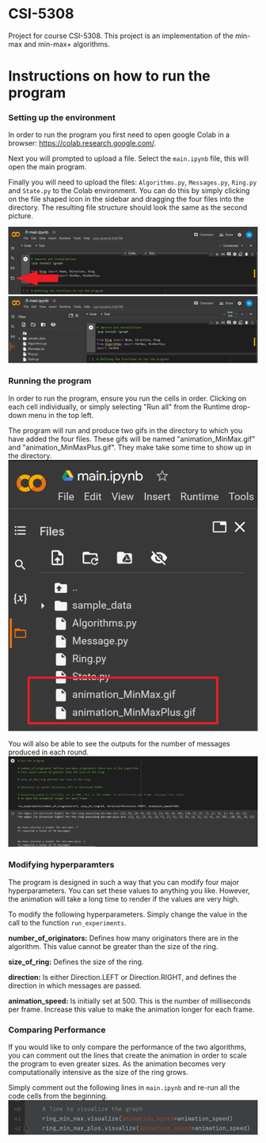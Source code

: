 # CSI-5308
Project for course CSI-5308. This project is an implementation of the min-max and min-max+ algorithms.

# Instructions on how to run the program
### Setting up the environment
In order to run the program you first need to open google Colab in a browser: https://colab.research.google.com/.

Next you will prompted to upload a file. Select the `main.ipynb` file, this will open the main program.

Finally you will need to upload the files: `Algorithms.py`, `Messages.py`, `Ring.py` and `State.py` to the Colab environment.
You can do this by simply clicking on the file shaped icon in the sidebar and dragging the four files into the directory.
The resulting file structure should look the same as the second picture.

![img.png](img.png)
![img_1.png](img_1.png)

### Running the program
In order to run the program, ensure you run the cells in order. Clicking on each cell individually, or simply
selecting "Run all" from the Runtime drop-down menu in the top left.

The program will run and produce two gifs in the directory to which you have added the four files. These gifs will
be named "animation_MinMax.gif" and "animation_MinMaxPlus.gif". They make take some time to show up in the
directory.
![img_2.png](img_2.png)

You will also be able to see the outputs for the number of messages produced in each round.
![img_3.png](img_3.png)

### Modifying hyperparamters
The program is designed in such a way that you can modify four major hyperparameters. You can set these values to 
anything you like. However, the animation will take a long time to render if the values are very high.

To modify the following hyperparameters. Simply change the value in the call to the function `run_experiments`.

**number_of_originators:** Defines how many originators there are in the algorithm. This value cannot be greater than 
the size of the ring.

**size_of_ring:** Defines the size of the ring.

**direction:** Is either Direction.LEFT or Direction.RIGHT, and defines the direction in which messages are passed.

**animation_speed:** Is initially set at 500. This is the number of milliseconds per frame. Increase this value
to make the animation longer for each frame.

### Comparing Performance
If you would like to only compare the performance of the two algorithms, you can comment out the lines that create the
animation in order to scale the program to even greater sizes. As the animation becomes very computationally intensive
as the size of the ring grows.

Simply comment out the following lines in `main.ipynb` and re-run all the code cells from the beginning.
![img_4.png](img_4.png)